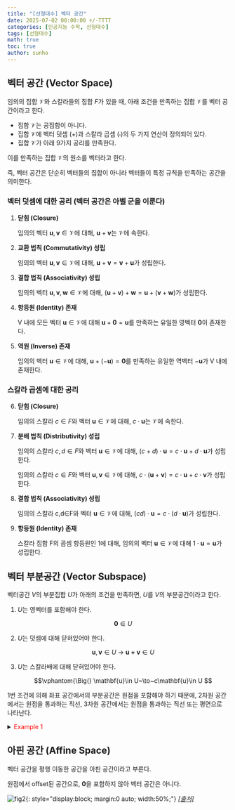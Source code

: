 ```yaml
---
title: "[선형대수] 벡터 공간"
date: 2025-07-02 00:00:00 +/-TTTT
categories: [인공지능 수학, 선형대수]
tags: [선형대수]
math: true
toc: true
author: sunho
---
```


## 벡터 공간 (Vector Space)

임의의 집합 $\mathcal{V}$와 스칼라들의 집합 $F$가 있을 때, 아래 조건을 만족하는 집합 $\mathcal{V}$를 벡터 공간이라고 한다.

- 집합 $\mathcal{V}$는 공집합이 아니다.
- 집합 $\mathcal{V}$에 벡터 덧셈 ($+$)과 스칼라 곱셈 ($\cdot$)의 두 가지 연산이 정의되어 있다.
- 집합 $\mathcal{V}$가 아래 9가지 공리를 만족한다.

이를 만족하는 집합 $\mathcal{V}$의 원소를 벡터라고 한다.

즉, 벡터 공간은 단순히 벡터들의 집합이 아니라 벡터들이 특정 규칙을 만족하는 공간을 의미한다.

### 벡터 덧셈에 대한 공리 (벡터 공간은 아벨 군을 이룬다)

1. **닫힘 (Closure)**

	임의의 벡터 $\mathbf{u}, \mathbf{v} \in \mathcal{V}$에 대해, $\mathbf{u} + \mathbf{v}$는 $\mathcal{V}$에 속한다.

2. **교환 법칙 (Commutativity) 성립**

	임의의 벡터 $\mathbf{u}, \mathbf{v} \in \mathcal{V}$에 대해, $\mathbf{u} + \mathbf{v} = \mathbf{v} + \mathbf{u}$가 성립한다.

3. **결합 법칙 (Associativity) 성립**

	임의의 벡터 $\mathbf{u}, \mathbf{v}, \mathbf{w} \in \mathcal{V}$에 대해, $(\mathbf{u} + \mathbf{v}) + \mathbf{w} = \mathbf{u} + (\mathbf{v} + \mathbf{w})$가 성립한다.

4. **항등원 (Identity) 존재**

	V 내에 모든 벡터 $\mathbf{u} \in \mathcal{V}$에 대해 $\mathbf{u} + \mathbf{0} = \mathbf{u}$를 만족하는 유일한 영벡터 $\mathbf{0}$이 존재한다.

5. **역원 (Inverse) 존재**

	임의의 벡터 $\mathbf{u} \in \mathcal{V}$에 대해, $\mathbf{u} + (-\mathbf{u}) = \mathbf{0}$를 만족하는 유일한 역벡터 $-\mathbf{u}$가 V 내에 존재한다.

### 스칼라 곱셈에 대한 공리

6. **닫힘 (Closure)**

	임의의 스칼라 $c\in F$와 벡터 $\mathbf{u} \in \mathcal{V}$에 대해, $c \cdot \mathbf{u}$는 $\mathcal{V}$에 속한다.

7. **분배 법칙 (Distributivity) 성립**

	임의의 스칼라 $c,d\in F$와 벡터 $\mathbf{u} \in \mathcal{V}$에 대해, $(c+d) \cdot \mathbf{u} = c \cdot \mathbf{u} + d \cdot \mathbf{u}$가 성립한다.

	임의의 스칼라 $c\in F$와 벡터 $\mathbf{u}, \mathbf{v} \in \mathcal{V}$에 대해, $c \cdot (\mathbf{u} + \mathbf{v}) = c \cdot \mathbf{u} + c \cdot \mathbf{v}$가 성립한다.

8. **결합 법칙 (Associativity) 성립**

	임의의 스칼라 c,d∈F와 벡터 $\mathbf{u} \in \mathcal{V}$에 대해, $(cd) \cdot \mathbf{u} = c \cdot (d \cdot \mathbf{u})$가 성립한다.

9. **항등원 (Identity) 존재**

	스칼라 집합 F의 곱셈 항등원인 1에 대해, 임의의 벡터 $\mathbf{u} \in \mathcal{V}$에 대해 $1 \cdot \mathbf{u} = \mathbf{u}$가 성립한다.

## 벡터 부분공간 (Vector Subspace)

벡터공간 $V$의 부분집합 $U$가 아래의 조건을 만족하면, $U$를 $V$의 부분공간이라고 한다.

1. $U$는 영벡터를 포함해야 한다.

	$$	\mathbf{0}\in U	$$
2. $U$는 덧셈에 대해 닫혀있어야 한다.

	$$	\mathbf{u},\mathbf{v}\in U~\to~\mathbf{u+v}\in U	$$
3. $U$는 스칼라배에 대해 닫혀있어야 한다.

	$$\vphantom{\Big(}	\mathbf{u}\in U~\to~c\mathbf{u}\in U	$$

1번 조건에 의해 좌표 공간에서의 부분공간은 원점을 포함해야 하기 때문에, 2차원 공간에서는 원점을 통과하는 직선, 3차원 공간에서는 원점을 통과하는 직선 또는 평면으로 나타난다.

<details>
<summary><font color='#FF0000'>Example 1</font></summary>
<div markdown="1">

![fig1](mlm/2-1.png){: style="display:block; margin:0 auto; width:80%;"}
_출처: Deisenroth, Faisal, & Ong, <i>Mathematics for Machine Learning</i>_

---

**1. 첫 번째 그림**

(2)번, (3)번 조건을 만족하지 못하므로, $\mathbb{R}^2$의 부분공간이 아니다.

예를 들어, 그림에서 축과 만나는 지점의 좌표를 $\pm1$이라고 가정하자.

집합 내에 존재하는 벡터 $\mathbf{u}=(1,0)$와 $\mathbf{v}=(1,1)$에 대해, $\mathbf{u}+\mathbf{v}=(2,1)$ , $2\mathbf{u}=(2,0)$이 되어 해당 집합을 벗어나게 된다.

**2. 두 번째 그림**

(1)번, (2)번, (3)번 조건을 만족하지 못하므로, $\mathbb{R}^2$의 부분공간이 아니다.

예를 들어, 그림의 직선의 방정식이 $y=x+1$이라고 가정하자.

집합 내에 존재하는 벡터 $\mathbf{u}=(0,1)$와 $\mathbf{v}=(-1,0)$에 대해, $\mathbf{u}+\mathbf{v}=(-1,1)$ , $2\mathbf{u}=(0,2)$가 되어 해당 집합을 벗어나게 된다.

**3. 세 번째 그림**

(2)번 조건을 만족하지 못하므로, $\mathbb{R}^2$의 부분공간이 아니다.

예를 들어, 그림의 두 직선의 방정식이 각각 $y=2x$ , $y=\frac{1}{2}x$라고 가정하자.

집합 내에 존재하는 벡터 $\mathbf{u}=(4,2)$와 $\mathbf{v}=(-2,-4)$에 대해, $\mathbf{u}+\mathbf{v}=(2,-2)$가 되어 해당 집합을 벗어나게 된다.

**4. 네 번째 그림**

모든 조건을 다 만족하므로, $\mathbb{R}^2$의 부분공간이다.

---

</div>
</details>

## 아핀 공간 (Affine Space)

벡터 공간을 평행 이동한 공간을 아핀 공간이라고 부른다.

원점에서 offset된 공간으로, $\mathbf0$을 포함하지 않아 벡터 공간은 아니다.

![fig2](mlm/2-2.png){: style="display:block; margin:0 auto; width:50%;"}
_[[출처]](https://en.wikipedia.org/wiki/Affine_space)_
